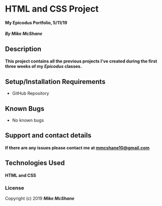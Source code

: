 # HTML and CSS Project

#### My Epicodus Portfolio, 5/11/19

##### By Mike McShane

## Description

#### This project contains all the previous projects I've created during the first three weeks of my _Epicodus_ classes.

## Setup/Installation Requirements

* GitHub Repository

## Known Bugs

* No known bugs

## Support and contact details

#### If there are any issues please contact me at mmcshane10@gmail.com

## Technologies Used

#### HTML and CSS

### License

Copyright (c) 2019 **_Mike McShane_**
